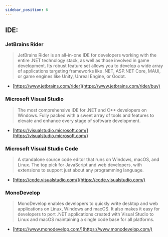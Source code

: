 ```yaml
---
sidebar_position: 6
---
```


## IDE: 

### JetBrains Rider

> JetBrains Rider is an all-in-one IDE for developers working with the entire .NET technology stack, as well as those involved in game development. Its robust feature set allows you to develop a wide array of applications targeting frameworks like .NET, ASP.NET Core, MAUI, or game engines like Unity, Unreal Engine, or Godot.

- [https://www.jetbrains.com/rider](https://www.jetbrains.com/rider/buy)
 
### Microsoft Visual Studio

> The most comprehensive IDE for .NET and C++ developers on Windows. Fully packed with a sweet array of tools and features to elevate and enhance every stage of software development.

- [https://visualstudio.microsoft.com/](https://visualstudio.microsoft.com/)

### Microsoft Visual Studio Code

> A standalone source code editor that runs on Windows, macOS, and Linux. The top pick for JavaScript and web developers, with extensions to support just about any programming language.

- [https://code.visualstudio.com/](https://code.visualstudio.com/)

### MonoDevelop

> MonoDevelop enables developers to quickly write desktop and web applications on Linux, Windows and macOS. It also makes it easy for developers to port .NET applications created with Visual Studio to Linux and macOS maintaining a single code base for all platforms.

- [https://www.monodevelop.com/](https://www.monodevelop.com/)


 